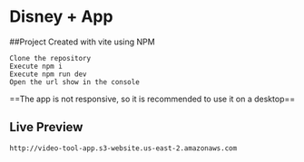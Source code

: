 # Disney + App

##Project Created with vite using NPM

    Clone the repository
    Execute npm i
    Execute npm run dev
    Open the url show in the console


==The app is not responsive, so it is recommended to use it on a desktop==

## Live Preview

    http://video-tool-app.s3-website.us-east-2.amazonaws.com
